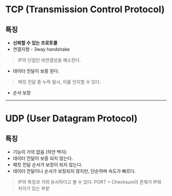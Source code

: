 # TCP (Transmission Control Protocol)

## 특징
- **신뢰할 수 있는 프로토콜**
- 연결지향 - 3way handshake
> IP의 단점인 비연결성을 해소한다.
- 데이터 전달이 보증 된다.
> 패킷 전달 중 누락 될시, 이를 인지할 수 있다.
- 순서 보장

---

# UDP (User Datagram Protocol)

## 특징
- 기능이 거의 없음 (하얀 백지)
- 데이터 전달이 보증 되지 않는다.
- 패킷 전달 순서가 보장이 되지 않는다.
- 데이터 전달이나 순서가 보장되지 않지만, 단순하며 속도가 빠르다.

> IP의 특징과 거의 유사하다고 볼 수 있다. PORT + Checksum의 존재가 IP와 차이가 있는 부분


